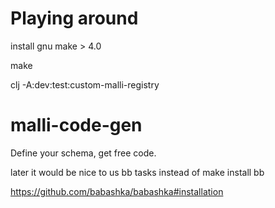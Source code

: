 # Playing around

install gnu make > 4.0

make

clj -A:dev:test:custom-malli-registry

# malli-code-gen
Define your schema, get free code.

later it would be nice to us bb tasks instead of make
install bb

https://github.com/babashka/babashka#installation

